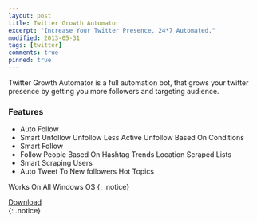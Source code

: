 ```yaml
---
layout: post
title: Twitter Growth Automator
excerpt: "Increase Your Twitter Presence, 24*7 Automated."
modified: 2013-05-31
tags: [twitter]
comments: true
pinned: true
---
```


Twitter Growth Automator is a full automation bot, that grows your twitter presence by getting you more followers and targeting audience.



### Features

* Auto Follow
* Smart Unfollow
   Unfollow Less Active
   Unfollow Based On Conditions
* Smart Follow
* Follow People Based On
   Hashtag
   Trends
   Location
   Scraped Lists
* Smart Scraping Users  
* Auto Tweet
  To New followers
  Hot Topics


Works On All Windows OS
{: .notice}

<div markdown="0"><a href="#" class="btn">Download</a></div>
{: .notice}

>
